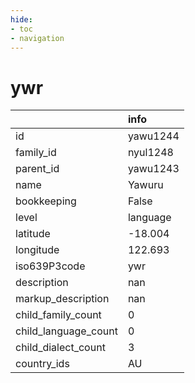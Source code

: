 ```yaml
---
hide:
- toc
- navigation
---
```

# ywr
|                      | info     |
|:---------------------|:---------|
| id                   | yawu1244 |
| family_id            | nyul1248 |
| parent_id            | yawu1243 |
| name                 | Yawuru   |
| bookkeeping          | False    |
| level                | language |
| latitude             | -18.004  |
| longitude            | 122.693  |
| iso639P3code         | ywr      |
| description          | nan      |
| markup_description   | nan      |
| child_family_count   | 0        |
| child_language_count | 0        |
| child_dialect_count  | 3        |
| country_ids          | AU       |